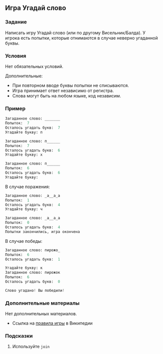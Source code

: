 ## Игра Угадай слово

### Задание
Написать игру Угадай слово (или по другому Висельник/Балда). У игрока есть попытки, которые отнимаются в случае неверно угаданной буквы.


### Условия

Нет обязательных условий.

Дополнительные:
* При повторном вводе буквы попытки не списываются.
* Игра принимает ответ независимо от регистра.
* Слова могут быть на любом языке, код независим.

### Пример

```python
Загаданное слово: _______
Попыток:  7
Осталось угадать букв:  7
Угадайте букву: п

Загаданное слово: п______
Попыток:  7
Осталось угадать букв:  6
Угадайте букву: х

Загаданное слово: п______
Попыток:  6
Осталось угадать букв:  6
Угадайте букву:
```

В случае поражения:
```python
Загаданное слово: _а__а_а
Попыток:  1
Осталось угадать букв:  4
Угадайте букву: ч

Загаданное слово: _а__а_а
Попыток:  0
Осталось угадать букв:  4
Попытки закончились, игра окончена
```

В случае победы:
```python
Загаданное слово: пирожо_
Попыток:  6
Осталось угадать букв:  1

Угадайте букву: к
Загаданное слово: пирожок
Попыток:  6
Осталось угадать букв:  0

Слово угадано! Вы победили!

```


### Дополнительные материалы

Нет дополнительных материалов.
* Ссылка на [правила игры](https://ru.wikipedia.org/wiki/%D0%92%D0%B8%D1%81%D0%B5%D0%BB%D0%B8%D1%86%D0%B0_(%D0%B8%D0%B3%D1%80%D0%B0)) в Википедии 

### Подсказки

1. Используйте `join`